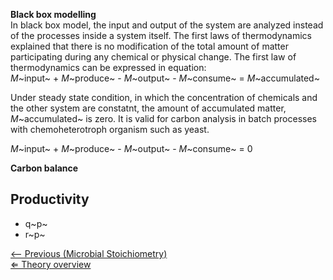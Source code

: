 **Black box modelling**\
In black box model, the input and output of the system are analyzed
instead of the processes inside a system itself. The first laws of
thermodynamics explained that there is no modification of the total
amount of matter participating during any chemical or physical change.
The first law of thermodynamics can be expressed in equation:\
*M*~input~ + *M*~produce~ - *M*~output~ - *M*~consume~ =
*M*~accumulated~

Under steady state condition, in which the concentration of chemicals
and the other system are constatnt, the amount of accumulated matter,
*M*~accumulated~ is zero. It is valid for carbon analysis in batch
processes with chemoheterotroph organism such as yeast.

*M*~input~ + *M*~produce~ - *M*~output~ - *M*~consume~ = 0

**Carbon balance**

Productivity
------------

-   q~p~
-   r~p~

[\<-- Previous (Microbial
Stoichiometry)](Microbial_Stoichiometry "wikilink")\
[⇐ Theory overview](Fermentation_Case "wikilink")

